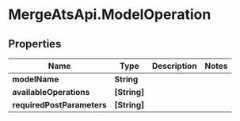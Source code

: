 # MergeAtsApi.ModelOperation

## Properties

Name | Type | Description | Notes
------------ | ------------- | ------------- | -------------
**modelName** | **String** |  | 
**availableOperations** | **[String]** |  | 
**requiredPostParameters** | **[String]** |  | 


